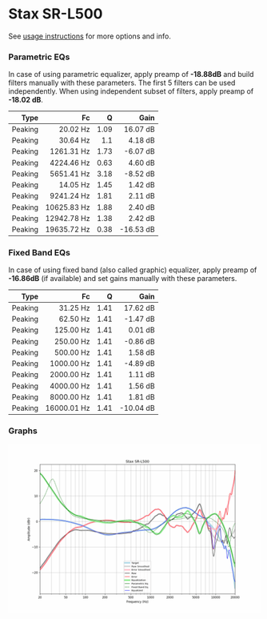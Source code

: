 # Stax SR-L500
See [usage instructions](https://github.com/jaakkopasanen/AutoEq#usage) for more options and info.

### Parametric EQs
In case of using parametric equalizer, apply preamp of **-18.88dB** and build filters manually
with these parameters. The first 5 filters can be used independently.
When using independent subset of filters, apply preamp of **-18.02 dB**.

| Type    | Fc          |    Q | Gain      |
|--------:|------------:|-----:|----------:|
| Peaking | 20.02 Hz    | 1.09 | 16.07 dB  |
| Peaking | 30.64 Hz    | 1.1  | 4.18 dB   |
| Peaking | 1261.31 Hz  | 1.73 | -6.07 dB  |
| Peaking | 4224.46 Hz  | 0.63 | 4.60 dB   |
| Peaking | 5651.41 Hz  | 3.18 | -8.52 dB  |
| Peaking | 14.05 Hz    | 1.45 | 1.42 dB   |
| Peaking | 9241.24 Hz  | 1.81 | 2.11 dB   |
| Peaking | 10625.83 Hz | 1.88 | 2.40 dB   |
| Peaking | 12942.78 Hz | 1.38 | 2.42 dB   |
| Peaking | 19635.72 Hz | 0.38 | -16.53 dB |

### Fixed Band EQs
In case of using fixed band (also called graphic) equalizer, apply preamp of **-16.86dB**
(if available) and set gains manually with these parameters.

| Type    | Fc          |    Q | Gain      |
|--------:|------------:|-----:|----------:|
| Peaking | 31.25 Hz    | 1.41 | 17.62 dB  |
| Peaking | 62.50 Hz    | 1.41 | -1.47 dB  |
| Peaking | 125.00 Hz   | 1.41 | 0.01 dB   |
| Peaking | 250.00 Hz   | 1.41 | -0.86 dB  |
| Peaking | 500.00 Hz   | 1.41 | 1.58 dB   |
| Peaking | 1000.00 Hz  | 1.41 | -4.89 dB  |
| Peaking | 2000.00 Hz  | 1.41 | 1.11 dB   |
| Peaking | 4000.00 Hz  | 1.41 | 1.56 dB   |
| Peaking | 8000.00 Hz  | 1.41 | 1.81 dB   |
| Peaking | 16000.01 Hz | 1.41 | -10.04 dB |

### Graphs
![](./Stax%20SR-L500.png)